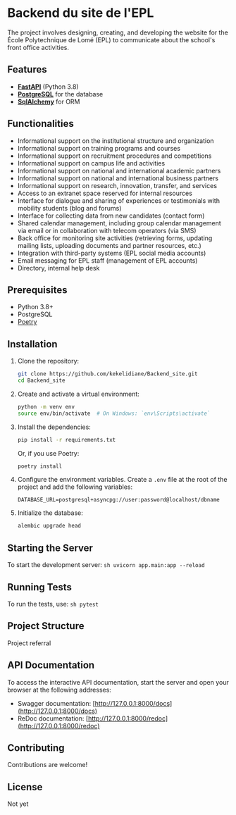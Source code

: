# Backend du site de l'EPL

The project involves designing, creating, and developing the website for the École Polytechnique de Lomé (EPL) to communicate about the school's front office activities.

## Features

- **[FastAPI](https://fastapi.tiangolo.com/)** (Python 3.8)
- **[PostgreSQL](https://www.postgresql.org/)** for the database
- **[SqlAlchemy](https://www.sqlalchemy.org/)** for ORM

## Functionalities

- Informational support on the institutional structure and organization
- Informational support on training programs and courses
- Informational support on recruitment procedures and competitions
- Informational support on campus life and activities
- Informational support on national and international academic partners
- Informational support on national and international business partners
- Informational support on research, innovation, transfer, and services
- Access to an extranet space reserved for internal resources
- Interface for dialogue and sharing of experiences or testimonials with mobility students (blog and forums)
- Interface for collecting data from new candidates (contact form)
- Shared calendar management, including group calendar management via email or in collaboration with telecom operators (via SMS)
- Back office for monitoring site activities (retrieving forms, updating mailing lists, uploading documents and partner resources, etc.)
- Integration with third-party systems (EPL social media accounts)
- Email messaging for EPL staff (management of EPL accounts)
- Directory, internal help desk

## Prerequisites

- Python 3.8+
- PostgreSQL
- [Poetry](https://python-poetry.org/)

## Installation

1. Clone the repository:
    ```sh
    git clone https://github.com/kekelidiane/Backend_site.git
    cd Backend_site
    ```

2. Create and activate a virtual environment:
    ```sh
    python -m venv env
    source env/bin/activate  # On Windows: `env\Scripts\activate`
    ```

3. Install the dependencies:
    ```sh
    pip install -r requirements.txt
    ```
    Or, if you use Poetry:
    ```sh
    poetry install
    ```

4. Configure the environment variables. Create a `.env` file at the root of the project and add the following variables:
    ```env
    DATABASE_URL=postgresql+asyncpg://user:password@localhost/dbname
    ```

5. Initialize the database:
    ```sh
    alembic upgrade head
    ```

## Starting the Server

To start the development server:
    ```sh
    uvicorn app.main:app --reload
    ```

## Running Tests

To run the tests, use:
    ```sh
    pytest
    ```

## Project Structure

Project referral

## API Documentation

To access the interactive API documentation, start the server and open your browser at the following addresses:

- Swagger documentation: [http://127.0.0.1:8000/docs](http://127.0.0.1:8000/docs)
- ReDoc documentation: [http://127.0.0.1:8000/redoc](http://127.0.0.1:8000/redoc)

## Contributing

Contributions are welcome!

## License

Not yet 